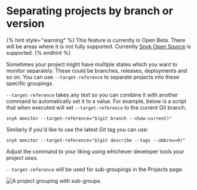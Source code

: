 # Separating projects by branch or version

{% hint style="warning" %}
This feature is currently in Open Beta. There will be areas where it is not fully supported. Currently [Snyk Open Source](../../snyk-products/snyk-open-source/) is supported.
{% endhint %}

Sometimes your project might have multiple states which you want to monitor separately. These could be branches, releases, deployments and so on. You can use `--target-reference` to separate projects into these specific groupings.

`--target-reference` takes any text so you can combine it with another command to automatically set it to a value. For example, below is a script that when executed will set `--target-reference` to the current Git branch.

```
snyk monitor --target-reference="$(git branch --show-current)"
```

Similarly if you'd like to use the latest Git tag you can use:

```
snyk monitor --target-reference="$(git describe --tags --abbrev=0)"
```

Adjust the command to your liking using whichever developer tools your project uses.

`--target-reference` will be used for sub-groupings in the Projects page.

![A project grouping with sub-groups.](<../../.gitbook/assets/Screenshot 2021-10-21 at 13-08-58 Projects.png>)
